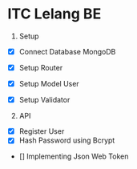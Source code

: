 # ITC Lelang BE

1. Setup
- [x] Connect Database MongoDB
- [x] Setup Router
- [x] Setup Model User
- [x] Setup Validator


2. API
- [x] Register User
- [x] Hash Password using Bcrypt
- [] Implementing Json Web Token
